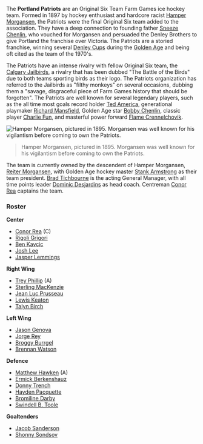 The **Portland Patriots** are an Original Six Team Farm Games ice hockey team. Formed in 1897 by hockey enthusiast and hardcore racist [Hamper Morgansen](#a), the Patriots were the final Original Six team added to the association. They have a deep connection to founding father [Sneeze Chenlin](#a), who vouched for Morgansen and persuaded the Denley Brothers to give Portland the franchise over Victoria. The Patriots are a storied franchise, winning several [Denley Cups](denley_cup) during the [Golden Age](#a) and being oft cited as the team of the 1970's. 

The Patriots have an intense rivalry with fellow Original Six team, the [Calgary Jailbirds](calgary_jailbirds), a rivalry that has been dubbed "The Battle of the Birds" due to both teams sporting birds as their logo. The Patriots organization has referred to the Jailbirds as "filthy monkeys" on several occasions, dubbing them a "savage, disgraceful piece of Farm Games history that should be forgotten". The Patriots are well known for several legendary players, such as the all time most goals record holder [Ted America](#a), generational playmaker [Richard Mansfield](#a), Golden Age star [Bobby Chenlin](#a), classic player [Charlie Fun](#a), and masterful power forward [Flame Crennelchovik](flame_crennelchovik). 

![Hamper Morgansen, pictured in 1895. Morgansen was well known for his vigilantism before coming to own the Patriots.](file_hamper_morgansen_jpg)
> Hamper Morgansen, pictured in 1895. Morgansen was well known for his vigilantism before coming to own the Patriots.

The team is currently owned by the descendent of Hamper Morgansen, [Reiter Morgansen](#a), with Golden Age hockey master [Stank Armstrong](#a) as their team president. [Brad Tichbourne](#a) is the acting General Manager, with all time points leader [Dominic Desjardins](#a) as head coach. Centreman [Conor Rea](conor_rea) captains the team.

### Roster ###
**Center**

- [Conor Rea](conor_rea) (C)
- [Rigoli Grigori](#a)
- [Ben Kavcic](#a)
- [Josh Lee](#a)
- [Jasper Lemmings](#a)

**Right Wing**

- [Trey Phillip](#a) (A)
- [Sterling MacKenzie](#a)
- [Jean Luc Prusseau](#a)
- [Lewis Keaton](#a)
- [Talyn Birch](#a)

**Left Wing**

- [Jason Genova](#a)
- [Jorge Rey](#a)
- [Broggy Burrgel](#a)
- [Brennan Watson](#a)

**Defence**

- [Matthew Hawken](matthew_hawken) (A)
- [Ermick Berkenshauz](#a)
- [Donny Trench](#a)
- [Hayden Pacquette](#a)
- [Bromiline Darby](#a)
- [Swindell B. Toole](#a)

**Goaltenders**

- [Jacob Sanderson](#a)
- [Shonny Sondsov](#a)<br />